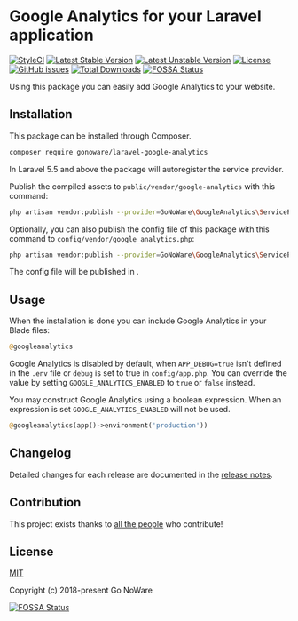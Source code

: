 # Google Analytics for your Laravel application
[![StyleCI](https://github.styleci.io/repos/144772780/shield)](https://github.styleci.io/repos/144772780)
[![Latest Stable Version](https://poser.pugx.org/gonoware/laravel-google-analytics/v/stable?format=flat-square)](https://packagist.org/packages/gonoware/laravel-google-analytics)
[![Latest Unstable Version](https://poser.pugx.org/gonoware/laravel-google-analytics/v/unstable?format=flat-square)](https://packagist.org/packages/gonoware/laravel-google-analytics)
[![License](https://poser.pugx.org/gonoware/laravel-google-analytics/license?format=flat-square)](https://packagist.org/packages/gonoware/laravel-google-analytics)
[![GitHub issues](https://img.shields.io/github/issues/gonoware/laravel-google-analytics.svg?style=flat-square)](https://github.com/gonoware/laravel-google-analytics/issues)
[![Total Downloads](https://poser.pugx.org/gonoware/laravel-google-analytics/downloads?format=flat-square)](https://packagist.org/packages/gonoware/laravel-google-analytics)
[![FOSSA Status](https://app.fossa.io/api/projects/git%2Bgithub.com%2Fgonoware%2Flaravel-google-analytics.svg?type=shield)](https://app.fossa.io/projects/git%2Bgithub.com%2Fgonoware%2Flaravel-google-analytics?ref=badge_shield)

Using this package you can easily add Google Analytics to your website.


## Installation
This package can be installed through Composer.
```bash
composer require gonoware/laravel-google-analytics
```
In Laravel 5.5 and above the package will autoregister the service provider. 


Publish the compiled assets to `public/vendor/google-analytics` with this command:
```bash
php artisan vendor:publish --provider=GoNoWare\GoogleAnalytics\ServiceProvider --tag=public
```


Optionally, you can also publish the config file of this package with this command to `config/vendor/google_analytics.php`:
```bash
php artisan vendor:publish --provider=GoNoWare\GoogleAnalytics\ServiceProvider --tag=config
```
The config file will be published in .


## Usage
When the installation is done you can include Google Analytics in your Blade files:
```php
@googleanalytics
```
Google Analytics is disabled by default, when `APP_DEBUG=true` isn't defined in the 
`.env` file or `debug` is set to true in `config/app.php`.
You can override the value by setting `GOOGLE_ANALYTICS_ENABLED` to `true` or `false` instead.

You may construct Google Analytics using a boolean expression. When an expression is set
 `GOOGLE_ANALYTICS_ENABLED` will not be used.
```php
@googleanalytics(app()->environment('production'))
```


## Changelog
Detailed changes for each release are documented in the [release notes](https://github.com/gonoware/laravel-google-analytics/releases).


## Contribution
This project exists thanks to [all the people](https://github.com/gonoware/laravel-google-analytics/graphs/contributors) who contribute!


## License
[MIT](https://github.com/gonoware/laravel-google-analytics/blob/master/LICENSE)
 
Copyright (c) 2018-present Go NoWare
 


[![FOSSA Status](https://app.fossa.io/api/projects/git%2Bgithub.com%2Fgonoware%2Flaravel-google-analytics.svg?type=large)](https://app.fossa.io/projects/git%2Bgithub.com%2Fgonoware%2Flaravel-google-analytics?ref=badge_large)